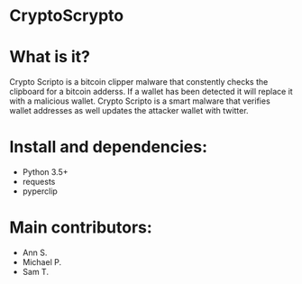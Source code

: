 # CryptoScrypto

# What is it?
Crypto Scripto is a bitcoin clipper malware that constently checks the clipboard for a bitcoin adderss. If a wallet has been detected it will replace it with a malicious wallet.  Crypto Scripto is a smart malware that verifies wallet addresses as well updates the attacker wallet with twitter. 


# Install and dependencies:
* Python 3.5+
* requests
* pyperclip

# Main contributors:
* Ann S. 
* Michael P.
* Sam T.
